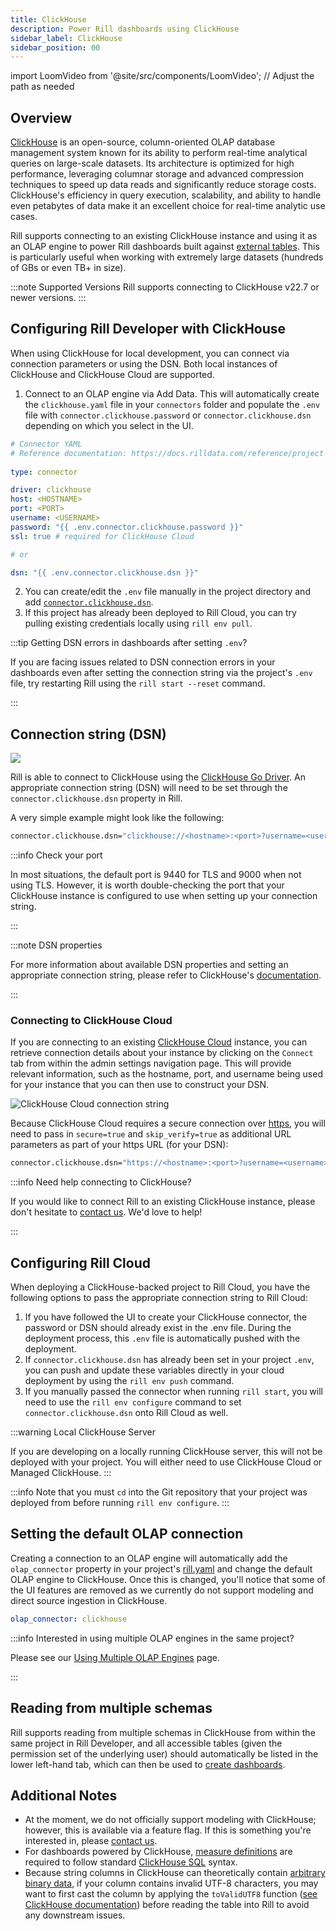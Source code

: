 ```yaml
---
title: ClickHouse
description: Power Rill dashboards using ClickHouse
sidebar_label: ClickHouse
sidebar_position: 00
---
```

import LoomVideo from '@site/src/components/LoomVideo'; // Adjust the path as needed

<LoomVideo loomId='b96143c386104576bcfe6cabe1038c38' />

## Overview

[ClickHouse](https://clickhouse.com/docs/en/intro) is an open-source, column-oriented OLAP database management system known for its ability to perform real-time analytical queries on large-scale datasets. Its architecture is optimized for high performance, leveraging columnar storage and advanced compression techniques to speed up data reads and significantly reduce storage costs. ClickHouse's efficiency in query execution, scalability, and ability to handle even petabytes of data make it an excellent choice for real-time analytic use cases.

Rill supports connecting to an existing ClickHouse instance and using it as an OLAP engine to power Rill dashboards built against [external tables](/concepts/OLAP#external-olap-tables). This is particularly useful when working with extremely large datasets (hundreds of GBs or even TB+ in size).

:::note Supported Versions
Rill supports connecting to ClickHouse v22.7 or newer versions.
:::

## Configuring Rill Developer with ClickHouse

When using ClickHouse for local development, you can connect via connection parameters or using the DSN. Both local instances of ClickHouse and ClickHouse Cloud are supported.

1. Connect to an OLAP engine via Add Data. This will automatically create the `clickhouse.yaml` file in your `connectors` folder and populate the `.env` file with `connector.clickhouse.password` or `connector.clickhouse.dsn` depending on which you select in the UI.

```yaml
# Connector YAML
# Reference documentation: https://docs.rilldata.com/reference/project-files/connectors
  
type: connector

driver: clickhouse
host: <HOSTNAME>
port: <PORT>
username: <USERNAME>
password: "{{ .env.connector.clickhouse.password }}"
ssl: true # required for ClickHouse Cloud

# or 

dsn: "{{ .env.connector.clickhouse.dsn }}"
```

2. You can create/edit the `.env` file manually in the project directory and add [`connector.clickhouse.dsn`](#connection-string-dsn).
3. If this project has already been deployed to Rill Cloud, you can try pulling existing credentials locally using `rill env pull`.

:::tip Getting DSN errors in dashboards after setting `.env`?

If you are facing issues related to DSN connection errors in your dashboards even after setting the connection string via the project's `.env` file, try restarting Rill using the `rill start --reset` command.

:::

## Connection string (DSN)

<img src='/img/reference/olap-engines/clickhouse/clickhouse-dsn.png' class='rounded-gif' />
<br />

Rill is able to connect to ClickHouse using the [ClickHouse Go Driver](https://clickhouse.com/docs/en/integrations/go). An appropriate connection string (DSN) will need to be set through the `connector.clickhouse.dsn` property in Rill.

A very simple example might look like the following:

```bash
connector.clickhouse.dsn="clickhouse://<hostname>:<port>?username=<username>&password=<password>"
```

:::info Check your port

In most situations, the default port is 9440 for TLS and 9000 when not using TLS. However, it is worth double-checking the port that your ClickHouse instance is configured to use when setting up your connection string.

:::

:::note DSN properties

For more information about available DSN properties and setting an appropriate connection string, please refer to ClickHouse's [documentation](https://github.com/ClickHouse/clickhouse-go?tab=readme-ov-file#dsn).

:::

### Connecting to ClickHouse Cloud

If you are connecting to an existing [ClickHouse Cloud](https://clickhouse.com/cloud) instance, you can retrieve connection details about your instance by clicking on the `Connect` tab from within the admin settings navigation page. This will provide relevant information, such as the hostname, port, and username being used for your instance that you can then use to construct your DSN.

![ClickHouse Cloud connection string](/img/reference/olap-engines/clickhouse/clickhouse-cloud.png)

Because ClickHouse Cloud requires a secure connection over [https](https://github.com/ClickHouse/clickhouse-go?tab=readme-ov-file#http-support-experimental), you will need to pass in `secure=true` and `skip_verify=true` as additional URL parameters as part of your https URL (for your DSN):

```bash
connector.clickhouse.dsn="https://<hostname>:<port>?username=<username>&password=<password>&secure=true&skip_verify=true"
```

:::info Need help connecting to ClickHouse?

If you would like to connect Rill to an existing ClickHouse instance, please don't hesitate to [contact us](/contact). We'd love to help!

:::

## Configuring Rill Cloud

When deploying a ClickHouse-backed project to Rill Cloud, you have the following options to pass the appropriate connection string to Rill Cloud:
1. If you have followed the UI to create your ClickHouse connector, the password or DSN should already exist in the .env file. During the deployment process, this `.env` file is automatically pushed with the deployment.
2. If `connector.clickhouse.dsn` has already been set in your project `.env`, you can push and update these variables directly in your cloud deployment by using the `rill env push` command.
3. If you manually passed the connector when running `rill start`, you will need to use the `rill env configure` command to set `connector.clickhouse.dsn` onto Rill Cloud as well.

:::warning Local ClickHouse Server

If you are developing on a locally running ClickHouse server, this will not be deployed with your project. You will either need to use ClickHouse Cloud or Managed ClickHouse.
:::

:::info
Note that you must `cd` into the Git repository that your project was deployed from before running `rill env configure`.
:::

## Setting the default OLAP connection
Creating a connection to an OLAP engine will automatically add the `olap_connector` property in your project's [rill.yaml](/reference/project-files/rill-yaml) and change the default OLAP engine to ClickHouse. Once this is changed, you'll notice that some of the UI features are removed as we currently do not support modeling and direct source ingestion in ClickHouse.

```yaml
olap_connector: clickhouse
```

:::info Interested in using multiple OLAP engines in the same project?

Please see our [Using Multiple OLAP Engines](/connect/olap/multiple-olap) page.

:::

## Reading from multiple schemas

Rill supports reading from multiple schemas in ClickHouse from within the same project in Rill Developer, and all accessible tables (given the permission set of the underlying user) should automatically be listed in the lower left-hand tab, which can then be used to [create dashboards](/build/dashboards/).

## Additional Notes

- At the moment, we do not officially support modeling with ClickHouse; however, this is available via a feature flag. If this is something you're interested in, please [contact us](/contact).
- For dashboards powered by ClickHouse, [measure definitions](/build/metrics-view/#measures) are required to follow standard [ClickHouse SQL](https://clickhouse.com/docs/en/sql-reference) syntax.
- Because string columns in ClickHouse can theoretically contain [arbitrary binary data](https://github.com/ClickHouse/ClickHouse/issues/2976#issuecomment-416694860), if your column contains invalid UTF-8 characters, you may want to first cast the column by applying the `toValidUTF8` function ([see ClickHouse documentation](https://clickhouse.com/docs/en/sql-reference/functions/string-functions#tovalidutf8)) before reading the table into Rill to avoid any downstream issues.
